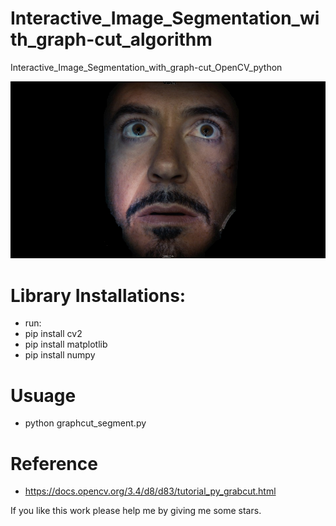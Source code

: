 # Interactive_Image_Segmentation_with_graph-cut_algorithm
 Interactive_Image_Segmentation_with_graph-cut_OpenCV_python

![](result/segment_iron_result.png)


# Library Installations:
 
- run: 
- pip install cv2
- pip install matplotlib
- pip install numpy

# Usuage
- python graphcut_segment.py

# Reference
- https://docs.opencv.org/3.4/d8/d83/tutorial_py_grabcut.html


If you like this work please help me by giving me some stars.

